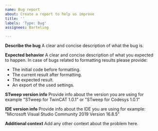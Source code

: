 ```yaml
---
name: Bug report
about: Create a report to help us improve
title: ''
labels: 'Type: Bug'
assignees: Barteling

---
```


**Describe the bug**
A clear and concise description of what the bug is.

**Expected behavior**
A clear and concise description of what you expected to happen.
In case of bugs related to formatting results please provide:
 - The initial code before formatting.
 - The current result after formatting.
 - The expected result.
 - An export of the used settings.

**STweep version info**
Provide info about the version you are using for example "STweep for TwinCAT 1.0.1" or "STweep for Codesys 1.0.1"

**IDE version info**
Provide info about the IDE you are using for example: "Microsoft Visual Studio Community 2019 Version 16.8.5"

**Additional context**
Add any other context about the problem here.
